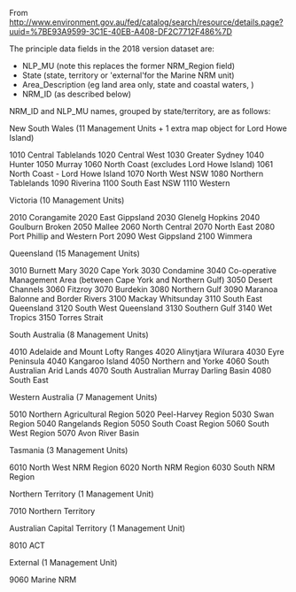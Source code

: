 From http://www.environment.gov.au/fed/catalog/search/resource/details.page?uuid=%7BE93A9599-3C1E-40EB-A408-DF2C7712F486%7D

The principle data fields in the 2018 version dataset are:

- NLP_MU (note this replaces the former NRM_Region field)
- State (state, territory or 'external'for the Marine NRM unit)
- Area_Description (eg land area only, state and coastal waters, )
- NRM_ID (as described below)

NRM_ID and NLP_MU names, grouped by state/territory, are as follows:

New South Wales (11 Management Units + 1 extra map object for Lord Howe Island)

1010 Central Tablelands
1020 Central West
1030 Greater Sydney
1040 Hunter
1050 Murray
1060 North Coast (excludes Lord Howe Island)
1061 North Coast - Lord Howe Island
1070 North West NSW
1080 Northern Tablelands
1090 Riverina
1100 South East NSW
1110 Western

Victoria (10 Management Units)

2010 Corangamite
2020 East Gippsland
2030 Glenelg Hopkins
2040 Goulburn Broken
2050 Mallee
2060 North Central
2070 North East
2080 Port Phillip and Western Port
2090 West Gippsland
2100 Wimmera

Queensland (15 Management Units)

3010 Burnett Mary
3020 Cape York
3030 Condamine
3040 Co-operative Management Area (between Cape York and Northern Gulf)
3050 Desert Channels
3060 Fitzroy
3070 Burdekin
3080 Northern Gulf
3090 Maranoa Balonne and Border Rivers
3100 Mackay Whitsunday
3110 South East Queensland
3120 South West Queensland
3130 Southern Gulf
3140 Wet Tropics
3150 Torres Strait

South Australia (8 Management Units)

4010 Adelaide and Mount Lofty Ranges
4020 Alinytjara Wilurara
4030 Eyre Peninsula
4040 Kangaroo Island
4050 Northern and Yorke
4060 South Australian Arid Lands
4070 South Australian Murray Darling Basin
4080 South East

Western Australia (7 Management Units)

5010 Northern Agricultural Region
5020 Peel-Harvey Region
5030 Swan Region
5040 Rangelands Region
5050 South Coast Region
5060 South West Region
5070 Avon River Basin

Tasmania (3 Management Units)

6010 North West NRM Region
6020 North NRM Region
6030 South NRM Region

Northern Territory (1 Management Unit)

7010 Northern Territory

Australian Capital Territory (1 Management Unit)

8010 ACT

External (1 Management Unit)

9060 Marine NRM